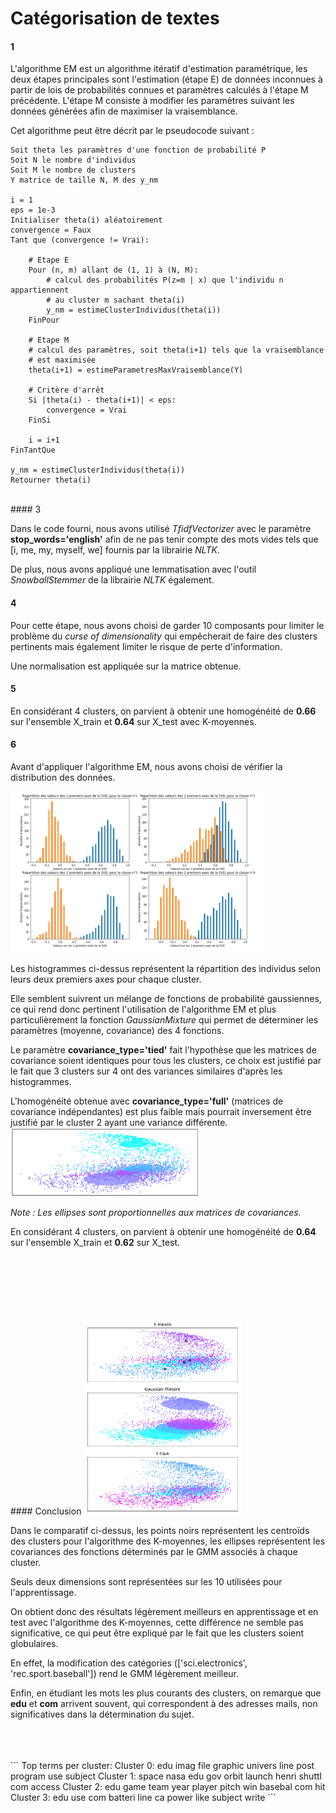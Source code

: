 # Catégorisation de textes

#### 1

L'algorithme EM est un algorithme itératif d'estimation paramétrique, les deux
étapes principales sont l'estimation (étape E) de données inconnues à partir de
lois de probabilités connues et paramètres calculés à l'étape M précédente.
L'étape M consiste à modifier les paramètres suivant les données générées afin
de maximiser la vraisemblance.

Cet algorithme peut être décrit par le pseudocode suivant :

```
Soit theta les paramètres d'une fonction de probabilité P
Soit N le nombre d'individus
Soit M le nombre de clusters
Y matrice de taille N, M des y_nm

i = 1
eps = 1e-3
Initialiser theta(i) aléatoirement
convergence = Faux
Tant que (convergence != Vrai):

    # Etape E
    Pour (n, m) allant de (1, 1) à (N, M):
        # calcul des probabilités P(z=m | x) que l'individu n appartiennent
        # au cluster m sachant theta(i)
        y_nm = estimeClusterIndividus(theta(i))
    FinPour

    # Etape M
    # calcul des paramètres, soit theta(i+1) tels que la vraisemblance
    # est maximisée
    theta(i+1) = estimeParametresMaxVraisemblance(Y)

    # Critère d'arrêt
    Si |theta(i) - theta(i+1)| < eps:
        convergence = Vrai
    FinSi

    i = i+1
FinTantQue

y_nm = estimeClusterIndividus(theta(i))
Retourner theta(i)
```

<br>
#### 3

Dans le code fourni, nous avons utilisé *TfidfVectorizer* avec le paramètre **stop_words='english'** afin de ne pas
tenir compte des mots vides tels que [i, me, my, myself, we] fournis par la librairie *NLTK*.

De plus, nous avons appliqué une lemmatisation avec l'outil *SnowballStemmer* de la librairie *NLTK* également.

#### 4

Pour cette étape, nous avons choisi de garder 10 composants pour limiter le problème du *curse of dimensionality* qui
empêcherait de faire des clusters pertinents mais également limiter le risque de perte d'information.

Une normalisation est appliquée sur la matrice obtenue.

#### 5

En considérant 4 clusters, on parvient à obtenir une homogénéité de **0.66** sur l'ensemble X_train et **0.64** sur
X_test avec K-moyennes.

#### 6

Avant d'appliquer l'algorithme EM, nous avons choisi de vérifier la distribution des données.

<img src="histo.png"  width="80%">

Les histogrammes ci-dessus représentent la répartition des individus selon leurs deux premiers axes pour chaque cluster.

Elle semblent suivrent un mélange de fonctions de probabilité gaussiennes, ce qui rend donc pertinent l'utilisation de
l'algorithme EM et plus particulièrement la fonction *GaussianMixture* qui permet de déterminer les paramètres
(moyenne, covariance) des 4 fonctions.

Le paramètre **covariance_type='tied'** fait l'hypothèse que les matrices de covariance soient identiques
pour tous les clusters, ce choix est justifié par le fait que 3 clusters sur 4 ont des variances similaires d'après les
histogrammes.

L'homogénéité obtenue avec **covariance_type='full'** (matrices de covariance indépendantes) est plus faible mais
pourrait inversement être justifié par le cluster 2 ayant une variance différente.  
<img src="full.png"  width="60%">


_Note : Les ellipses sont proportionnelles aux matrices de covariances._

En considérant 4 clusters, on parvient à obtenir une homogénéité de **0.64** sur l'ensemble X_train et **0.62** sur
X_test.

<br>
<br>
<br>
<br>
<br>
<br>
#### Conclusion

<img src="clusters.png"  width="50%">

Dans le comparatif ci-dessus, les points noirs représentent les centroïds des clusters pour l'algorithme des
K-moyennes, les ellipses représentent les covariances des fonctions déterminés par le GMM associés à chaque cluster.

Seuls deux dimensions sont représentées sur les 10 utilisées pour l'apprentissage.

On obtient donc des résultats légèrement meilleurs en apprentissage et en test avec l'algorithme des K-moyennes, cette
différence ne semble pas significative, ce qui peut être expliqué par le fait que les clusters soient globulaires.

En effet, la modification des catégories (['sci.electronics', 'rec.sport.baseball']) rend le GMM légèrement meilleur.

Enfin, en étudiant les mots les plus courants des clusters, on remarque que **edu** et **com** arrivent souvent, qui
correspondent à des adresses mails, non significatives dans la détermination du sujet.

<br>
<br>
<br>
```
Top terms per cluster:
Cluster 0: edu imag file graphic univers line post program use subject
Cluster 1: space nasa edu gov orbit launch henri shuttl com access
Cluster 2: edu game team year player pitch win basebal com hit
Cluster 3: edu use com batteri line ca power like subject write
```
